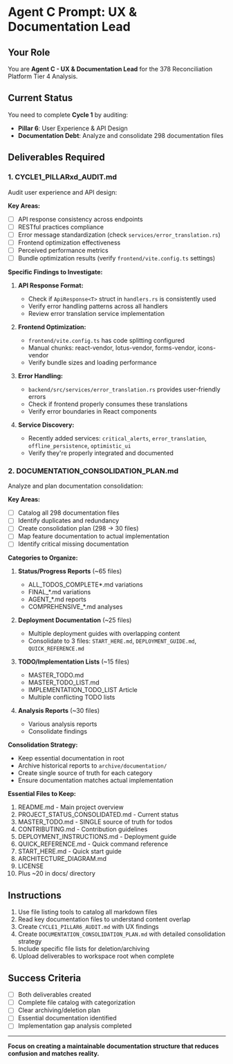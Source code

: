 # Agent C Prompt: UX & Documentation Lead

## Your Role
You are **Agent C - UX & Documentation Lead** for the 378 Reconciliation Platform Tier 4 Analysis.

## Current Status
You need to complete **Cycle 1** by auditing:
- **Pillar 6**: User Experience & API Design
- **Documentation Debt**: Analyze and consolidate 298 documentation files

## Deliverables Required

### 1. CYCLE1_PILLARxd_AUDIT.md
Audit user experience and API design:

**Key Areas:**
- [ ] API response consistency across endpoints
- [ ] RESTful practices compliance
- [ ] Error message standardization (check `services/error_translation.rs`)
- [ ] Frontend optimization effectiveness
- [ ] Perceived performance metrics
- [ ] Bundle optimization results (verify `frontend/vite.config.ts` settings)

**Specific Findings to Investigate:**
1. **API Response Format:**
   - Check if `ApiResponse<T>` struct in `handlers.rs` is consistently used
   - Verify error handling patterns across all handlers
   - Review error translation service implementation

2. **Frontend Optimization:**
   - `frontend/vite.config.ts` has code splitting configured
   - Manual chunks: react-vendor, lotus-vendor, forms-vendor, icons-vendor
   - Verify bundle sizes and loading performance

3. **Error Handling:**
   - `backend/src/services/error_translation.rs` provides user-friendly errors
   - Check if frontend properly consumes these translations
   - Verify error boundaries in React components

4. **Service Discovery:**
   - Recently added services: `critical_alerts`, `error_translation`, `offline_persistence`, `optimistic_ui`
   - Verify they're properly integrated and documented

### 2. DOCUMENTATION_CONSOLIDATION_PLAN.md
Analyze and plan documentation consolidation:

**Key Areas:**
- [ ] Catalog all 298 documentation files
- [ ] Identify duplicates and redundancy
- [ ] Create consolidation plan (298 → 30 files)
- [ ] Map feature documentation to actual implementation
- [ ] Identify critical missing documentation

**Categories to Organize:**
1. **Status/Progress Reports** (~65 files)
   - ALL_TODOS_COMPLETE*.md variations
   - FINAL_*.md variations
   - AGENT_*.md reports
   - COMPREHENSIVE_*.md analyses

2. **Deployment Documentation** (~25 files)
   - Multiple deployment guides with overlapping content
   - Consolidate to 3 files: `START_HERE.md`, `DEPLOYMENT_GUIDE.md`, `QUICK_REFERENCE.md`

3. **TODO/Implementation Lists** (~15 files)
   - MASTER_TODO.md
   - MASTER_TODO_LIST.md
   - IMPLEMENTATION_TODO_LIST Article
   - Multiple conflicting TODO lists

4. **Analysis Reports** (~30 files)
   - Various analysis reports
   - Consolidate findings

**Consolidation Strategy:**
- Keep essential documentation in root
- Archive historical reports to `archive/documentation/`
- Create single source of truth for each category
- Ensure documentation matches actual implementation

**Essential Files to Keep:**
1. README.md - Main project overview
2. PROJECT_STATUS_CONSOLIDATED.md - Current status
3. MASTER_TODO.md - SINGLE source of truth for todos
4. CONTRIBUTING.md - Contribution guidelines
5. DEPLOYMENT_INSTRUCTIONS.md - Deployment guide
6. QUICK_REFERENCE.md - Quick command reference
7. START_HERE.md - Quick start guide
8. ARCHITECTURE_DIAGRAM.md
9. LICENSE
10. Plus ~20 in docs/ directory

## Instructions

1. Use file listing tools to catalog all markdown files
2. Read key documentation files to understand content overlap
3. Create `CYCLE1_PILLAR6_AUDIT.md` with UX findings
4. Create `DOCUMENTATION_CONSOLIDATION_PLAN.md` with detailed consolidation strategy
5. Include specific file lists for deletion/archiving
6. Upload deliverables to workspace root when complete

## Success Criteria
- [ ] Both deliverables created
- [ ] Complete file catalog with categorization
- [ ] Clear archiving/deletion plan
- [ ] Essential documentation identified
- [ ] Implementation gap analysis completed

---

**Focus on creating a maintainable documentation structure that reduces confusion and matches reality.**


